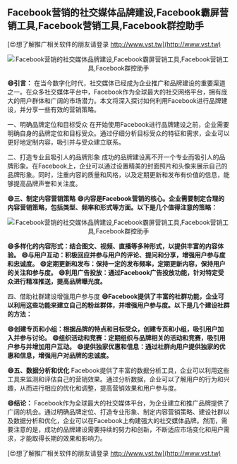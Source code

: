 ## **Facebook营销的社交媒体品牌建设,Facebook霸屏营销工具,Facebook营销工具,Facebook群控助手**

[😍想了解推广相关软件的朋友请登录 http://www.vst.tw](http://www.vst.tw)

 <center><img src="https://vst.tw/MP4/tuiguang/png/0.png" alt="Facebook营销的社交媒体品牌建设,Facebook霸屏营销工具,Facebook营销工具,Facebook群控助手"></center>

**😄引言：**
在当今数字化时代，社交媒体已经成为企业推广和品牌建设的重要渠道之一。在众多社交媒体平台中，Facebook作为全球最大的社交网络平台，拥有庞大的用户群体和广阔的市场潜力。本文将深入探讨如何利用Facebook进行品牌建设，并分享一些有效的营销策略。

一、明确品牌定位和目标受众
在开始使用Facebook进行品牌建设之前，企业需要明确自身的品牌定位和目标受众。通过仔细分析目标受众的特征和需求，企业可以更好地定制内容，吸引并与受众建立联系。

二、打造专业且吸引人的品牌形象
成功的品牌建设离不开一个专业而吸引人的品牌形象。在Facebook上，企业可以通过设置精美的封面照片和头像来展示自己的品牌形象。同时，注重内容的质量和风格，以及定期更新和发布有价值的信息，能够提高品牌声誉和关注度。

**😄三、制定内容营销策略**
**😄内容是Facebook营销的核心。企业需要制定合理的内容营销策略，包括类型、频率和形式等方面。以下是几个值得注意的策略：**

 <center><img src="https://vst.tw/MP4/tuiguang/png/2.png" alt="Facebook营销的社交媒体品牌建设,Facebook霸屏营销工具,Facebook营销工具,Facebook群控助手"></center>

**😄多样化的内容形式：结合图文、视频、直播等多种形式，以提供丰富的内容体验。**
**😄与用户互动：积极回应并参与用户的评论、提问和分享，增强用户参与度和忠诚度。**
**😄定期更新和发布：保持一定的发布频率，定期更新内容，保持用户的关注和参与度。**
**😄利用广告投放：通过Facebook广告投放功能，针对特定受众进行精准推送，提高品牌曝光度。**

四、借助社群建设增强用户参与度
**😄Facebook提供了丰富的社群功能，企业可以利用这些功能来建立自己的粉丝群体，并增强用户参与度。以下是几个建设社群的方法：**

**😄创建专页和小组：根据品牌的特点和目标受众，创建专页和小组，吸引用户加入并参与讨论。**
**😄组织活动和竞赛：定期组织与品牌相关的活动和竞赛，吸引用户参与并增加用户互动。**
**😄提供独家优惠和信息：通过社群向用户提供独家的优惠和信息，增强用户对品牌的忠诚度。**

**😄五、数据分析和优化**
Facebook提供了丰富的数据分析工具，企业可以利用这些工具来监测和评估自己的营销效果。通过分析数据，企业可以了解用户的行为和兴趣，从而进行相应的优化和调整，提高营销效果和用户参与度。

**😄结论：**
Facebook作为全球最大的社交媒体平台，为企业建立和推广品牌提供了广阔的机会。通过明确品牌定位、打造专业形象、制定内容营销策略、建设社群以及数据分析和优化，企业可以在Facebook上构建强大的社交媒体品牌。然而，需要注意的是，成功的品牌建设需要持续的努力和创新，不断适应市场变化和用户需求，才能取得长期的效果和影响力。

[😍想了解推广相关软件的朋友请登录 http://www.vst.tw](http://www.vst.tw)



